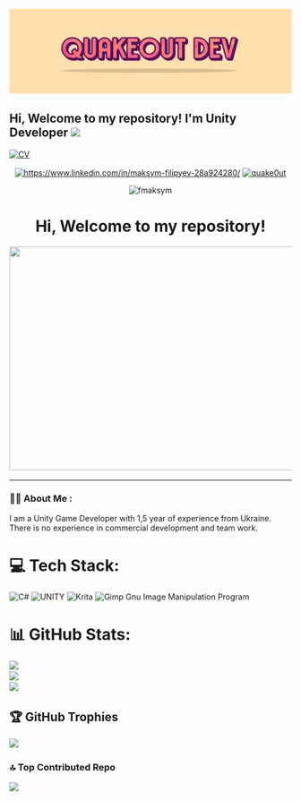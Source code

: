 [![QuakeOutDev](https://github.com/FMaksym/FMaksym/blob/main/Logo/Header.png)](https://www.youtube.com/@quake0ut)

## Hi, Welcome to my repository! I'm Unity Developer <img src="https://media.giphy.com/media/hvRJCLFzcasrR4ia7z/giphy.gif" width="30px"/>

[![CV](https://img.shields.io/badge/-CV_QuakeOut_Dev-090909?style=for-the-badge&logo=GoogleMessages)](https://www.notion.so/quakeout-053/Maksym-Filipyev-Certain-View-9e019ee8784f4adc95bc66ba3e318ccc)

<p align="center">
<a href="https://www.linkedin.com/in/maksym-filipyev-28a924280/" target="blank"><img align="center" src="https://img.shields.io/badge/LinkedIn-blue?style=for-the-badge&logo=linkedin&logoColor=white" alt="https://www.linkedin.com/in/maksym-filipyev-28a924280/" /></a>
<a href="https://www.youtube.com/@quake0ut" target="blank"><img align="center"
 src="https://raw.githubusercontent.com/rahuldkjain/github-profile-readme-generator/master/src/images/icons/Social/youtube.svg" alt="quake0ut" height="30" width="40" /></a>
</p>

<p align="center"> <img src="https://komarev.com/ghpvc/?username=fmaksym&label=Profile%20views&color=2ae571&style=flat-square" alt="fmaksym" /> </p>

<h1 align="center">
  Hi, Welcome to my repository!
  
</h1>

<div align="center">
  <img src="https://media.giphy.com/media/iIqmM5tTjmpOB9mpbn/giphy.gif" width="700" height="400"/>
</div>

</div>

---


### :man_technologist: About Me :
I am a Unity Game Developer with 1,5 year of experience from Ukraine. There is no experience in commercial development and team work.

# 💻 Tech Stack:
![C#](https://img.shields.io/badge/c%23-%23239120.svg?style=flat&logo=c-sharp&logoColor=white) ![UNITY](https://img.shields.io/badge/Unity-%2320232a.svg?style=flat&logo=unity&logoColor=white) ![Krita](https://img.shields.io/badge/Krita-203759?style=flat&logo=krita&logoColor=EEF37B) ![Gimp Gnu Image Manipulation Program](https://img.shields.io/badge/Gimp-657D8B?style=flat&logo=gimp&logoColor=FFFFFF)
# 📊 GitHub Stats:
![](https://github-readme-stats.vercel.app/api?username=FMaksym&theme=chartreuse-dark&hide_border=false&include_all_commits=false&count_private=false)<br/>
![](https://github-readme-streak-stats.herokuapp.com/?user=FMaksym&theme=chartreuse-dark&hide_border=false)<br/>
![](https://github-readme-stats.vercel.app/api/top-langs/?username=FMaksym&theme=chartreuse-dark&hide_border=false&include_all_commits=false&count_private=false&layout=compact)

## 🏆 GitHub Trophies
![](https://github-profile-trophy.vercel.app/?username=FMaksym&theme=tokyonight&no-frame=false&no-bg=false&margin-w=4)

### 🔝 Top Contributed Repo
![](https://github-contributor-stats.vercel.app/api?username=FMaksym&limit=5&theme=tokyonight&combine_all_yearly_contributions=true)

<!-- Proudly created with GPRM ( https://gprm.itsvg.in ) -->
